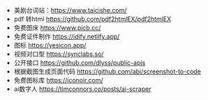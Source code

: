 - 美剧台词站：https://www.taicishe.com/
- pdf 转html https://github.com/pdf2htmlEX/pdf2htmlEX
- 免费图床 https://www.picb.cc/
- 免费证件制作 https://idify.netlify.app/
- 图标 https://yesicon.app/
- 视频对口型 https://synclabs.so/
- 公开接口 https://github.com/dlyss/public-apis
- 根据截图生成页面代码 https://github.com/abi/screenshot-to-code
- 免费图标库 https://iconoir.com/
- ai数字人 https://timconnors.co/posts/ai-scraper

